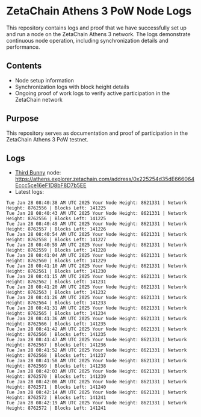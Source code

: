 # ZetaChain Athens 3 PoW Node Logs
This repository contains logs and proof that we have successfully set up and run a node on the ZetaChain Athens 3 network. The logs demonstrate continuous node operation, including synchronization details and performance.

## Contents
- Node setup information
- Synchronization logs with block height details
- Ongoing proof of work logs to verify active participation in the ZetaChain network

## Purpose
This repository serves as documentation and proof of participation in the ZetaChain Athens 3 PoW testnet.

## Logs

- [Third Bunny](https://thirdbunny.xyz/) node: https://athens.explorer.zetachain.com/address/0x225254d35dE666064Eccc5ce16eF1D8bF8D7b5EE
- Latest logs:
```
Tue Jan 28 08:40:38 AM UTC 2025 Your Node Height: 8621331 | Network Height: 8762556 | Blocks Left: 141225
Tue Jan 28 08:40:43 AM UTC 2025 Your Node Height: 8621331 | Network Height: 8762556 | Blocks Left: 141225
Tue Jan 28 08:40:49 AM UTC 2025 Your Node Height: 8621331 | Network Height: 8762557 | Blocks Left: 141226
Tue Jan 28 08:40:54 AM UTC 2025 Your Node Height: 8621331 | Network Height: 8762558 | Blocks Left: 141227
Tue Jan 28 08:40:59 AM UTC 2025 Your Node Height: 8621331 | Network Height: 8762559 | Blocks Left: 141228
Tue Jan 28 08:41:04 AM UTC 2025 Your Node Height: 8621331 | Network Height: 8762560 | Blocks Left: 141229
Tue Jan 28 08:41:10 AM UTC 2025 Your Node Height: 8621331 | Network Height: 8762561 | Blocks Left: 141230
Tue Jan 28 08:41:15 AM UTC 2025 Your Node Height: 8621331 | Network Height: 8762562 | Blocks Left: 141231
Tue Jan 28 08:41:20 AM UTC 2025 Your Node Height: 8621331 | Network Height: 8762563 | Blocks Left: 141232
Tue Jan 28 08:41:26 AM UTC 2025 Your Node Height: 8621331 | Network Height: 8762564 | Blocks Left: 141233
Tue Jan 28 08:41:31 AM UTC 2025 Your Node Height: 8621331 | Network Height: 8762565 | Blocks Left: 141234
Tue Jan 28 08:41:36 AM UTC 2025 Your Node Height: 8621331 | Network Height: 8762566 | Blocks Left: 141235
Tue Jan 28 08:41:42 AM UTC 2025 Your Node Height: 8621331 | Network Height: 8762566 | Blocks Left: 141235
Tue Jan 28 08:41:47 AM UTC 2025 Your Node Height: 8621331 | Network Height: 8762567 | Blocks Left: 141236
Tue Jan 28 08:41:52 AM UTC 2025 Your Node Height: 8621331 | Network Height: 8762568 | Blocks Left: 141237
Tue Jan 28 08:41:58 AM UTC 2025 Your Node Height: 8621331 | Network Height: 8762569 | Blocks Left: 141238
Tue Jan 28 08:42:03 AM UTC 2025 Your Node Height: 8621331 | Network Height: 8762570 | Blocks Left: 141239
Tue Jan 28 08:42:08 AM UTC 2025 Your Node Height: 8621331 | Network Height: 8762571 | Blocks Left: 141240
Tue Jan 28 08:42:14 AM UTC 2025 Your Node Height: 8621331 | Network Height: 8762572 | Blocks Left: 141241
Tue Jan 28 08:42:19 AM UTC 2025 Your Node Height: 8621331 | Network Height: 8762572 | Blocks Left: 141241
```
